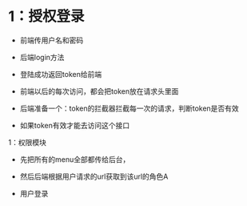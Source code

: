 # 1：授权登录

- 前端传用户名和密码

- 后端login方法
- 登陆成功返回token给前端
- 前端以后的每次访问，都会把token放在请求头里面

- 后端准备一个：token的拦截器拦截每一次的请求，判断token是否有效
- 如果token有效才能去访问这个接口

1：权限模块
- 先把所有的menu全部都传给后台，
- 然后后端根据用户请求的url获取到该url的角色A

- 用户登录